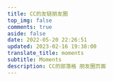 ```yaml
---
title: CC的友链朋友圈
top_img: false
comments: true
aside: false
date: 2022-05-20 22:26:51
updated: 2023-02-16 19:38:00
translate_title: moments
subtitle: Moments
description: CC的部落格 朋友圈页面
---
```


<div id="hexo-circle-of-friends-root"></div>
<script>
    let UserConfig = {
        // 填写你的api地址
        private_api_url: 'https://moments.ccknbc.cc/',
        // 初始加载几篇文章
        page_init_number: 20,
        // 点击加载更多时，一次最多加载几篇文章，默认10
        page_turning_number: 10,
        // 头像加载失败时，默认头像地址
        error_img: 'https://sdn.geekzu.org/avatar/57d8260dfb55501c37dde588e7c3852c',
        // 进入页面时第一次的排序规则
        sort_rule: 'created',
        // 本地文章缓存数据过期时间（天）
        expire_days: 1,
    }
</script>
<script type="text/javascript" src="https://cdn.chuqis.com/npm/fcircle-theme-yyyz/dist/fcircle.min.js"></script>